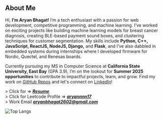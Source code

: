 <section id="about-me">
  <h2>About Me</h2>
  <p>
    Hi, <strong>I’m Aryan Bhagat!</strong> I’m a tech enthusiast with a passion for web development, competitive programming, and machine learning. 
    I’ve worked on exciting projects like building machine learning models for breast cancer diagnosis, creating BLE-based payment 
    sound boxes, and clustering techniques for customer segmentation. My skills include <strong>Python, C++, JavaScript, ReactJS, NodeJS, Django,</strong> 
    and <strong>Flask</strong>, and I’ve also dabbled in embedded systems during internships where I developed firmware for 
    Nordic, Quectel, and Renesas boards.
  </p>
  <p>
    Currently pursuing my MS in Computer Science at <strong>California State University, East Bay</strong> (GPA 3.9), I’m on the lookout 
    for <strong>Summer 2025 opportunities</strong> to contribute to impactful projects, learn, and grow. Find my work on 
    <a href="https://github.com/aryannnn17" target="_blank">GitHub Repos</a> and let's connect on <a href="https://linkedin.com/in/aryanbhagat" target="_blank">LinkedIn</a>!
  </p>
</section>

<!--<div> > Currently Pursuing Master of Science in Computer Science @California State University, East Bay </div> -->
<div> > Click for => <i><strong><a href ="https://drive.google.com/file/d/1ryjvZRK9lhX0WmEXuCyN8RrtWJQS-yi8/view?usp=sharing">Resume</a></strong></i></div>
<!--<div> > Connect on LinkedIn => <i><strong><a href ="https://www.linkedin.com/in/aryanbhagat/">aryanbhagat</a></strong></i></div>-->
<div> > Click for Leetcode Profile => <i><strong><a href ="https://leetcode.com/u/aryannnn17/">aryannnn17</a></strong></i></div>
<div> > Work Email <i><strong><a href ="mailto:aryanbhagat2602@gmail.com">aryanbhagat2602@gmail.com</a></strong></i></div>

![Top Langs](https://github-readme-stats.vercel.app/api/top-langs/?username=aryannnn17&theme=transparent&hide_border=true&langs_count=20&layout=compact&card_width=500px&exclude_repo=Projects,Internship-Indiesemic)
<!--![GitHub stats](https://github-readme-stats.vercel.app/api?username=aryannnn17&show_icons=true&theme=transparent&hide_border=true&custom_title=Stats&rank_icon=github&include_all_commits=true&hide=contribs,prs,stars,issues&card_width=150px)
</div>
